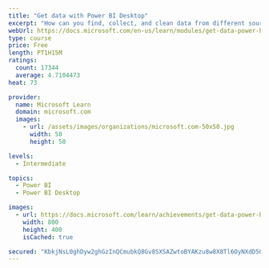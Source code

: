```yaml
---
title: "Get data with Power BI Desktop"
excerpt: "How can you find, collect, and clean data from different sources? Power BI is a tool for making sense of your data. You will learn tricks to make data-gathering easier."
webUrl: https://docs.microsoft.com/en-us/learn/modules/get-data-power-bi/
type: course
price: Free
length: PT1H15M
ratings:
  count: 17344
  average: 4.7104473
heat: 73

provider:
  name: Microsoft Learn
  domain: microsoft.com
  images:
    - url: /assets/images/organizations/microsoft.com-50x50.jpg
      width: 50
      height: 50

levels:
  - Intermediate

topics:
  - Power BI
  - Power BI Desktop

images:
  - url: https://docs.microsoft.com/learn/achievements/get-data-power-bi-desktop-social.png
    width: 800
    height: 400
    isCached: true

secured: "KbkjNsL0ghDyw2ghGzInQCmubkQ8Gv8SXSAZwtoBYAKzu8w8X8Tl6OyNXdD5OoTp3x/eti9r/XXXcTn5cUxjTn/+UzcAeJ46e+9r0dj/mjxFNptOCLa7W/rVZ525ZeC6z99vzDm7xdtfRF/KZGZXh8TMMrvXM5xj4qbngW9iRTocj+BfnRI0RF8PasgW1h1+H6YQsUlYpap0iAuPGdm77gpoP/USdtYSV5TRDZSPMIiGcejsk0A+OdR10f6fChd4yJyA3QSQcJkbA/5dzyOSerF4f4zNz8dbDgwMRVBvuHmFfiq6EHMZz/asb9QBepSkygEA+U1Ip4CNBnZpzyUS2FanVgOVVMZmbi/aEykZVZE6dP9hmIGNRKNp1q6M9jgIqwOZqne6YpNXu1rYeCLlrjJQ/znojms/dUKcvwnxHux66QpTIgUyqDIc8aUlPOzP;fU6U7fKA3srAgmka/PSx5g=="
---
```


